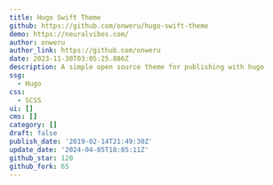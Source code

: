 ```yaml
---
title: Hugo Swift Theme
github: https://github.com/onweru/hugo-swift-theme
demo: https://neuralvibes.com/
author: onweru
author_link: https://github.com/onweru
date: 2023-11-30T03:05:25.886Z
description: A simple open source theme for publishing with hugo
ssg:
  - Hugo
css:
  - SCSS
ui: []
cms: []
category: []
draft: false
publish_date: '2019-02-14T21:49:30Z'
update_date: '2024-04-05T18:05:11Z'
github_star: 120
github_fork: 65
---
```

